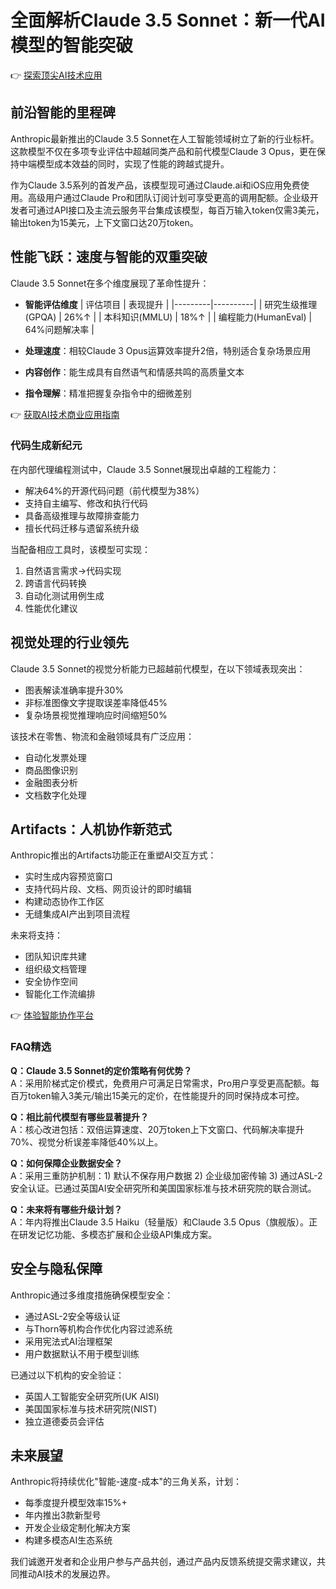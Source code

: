 # 全面解析Claude 3.5 Sonnet：新一代AI模型的智能突破

👉 [探索顶尖AI技术应用](https://bit.ly/okx_welcome)

## 前沿智能的里程碑

Anthropic最新推出的Claude 3.5 Sonnet在人工智能领域树立了新的行业标杆。这款模型不仅在多项专业评估中超越同类产品和前代模型Claude 3 Opus，更在保持中端模型成本效益的同时，实现了性能的跨越式提升。

作为Claude 3.5系列的首发产品，该模型现可通过Claude.ai和iOS应用免费使用。高级用户通过Claude Pro和团队订阅计划可享受更高的调用配额。企业级开发者可通过API接口及主流云服务平台集成该模型，每百万输入token仅需3美元，输出token为15美元，上下文窗口达20万token。

## 性能飞跃：速度与智能的双重突破

Claude 3.5 Sonnet在多个维度展现了革命性提升：

- **智能评估维度**
  | 评估项目 | 表现提升 |
  |---------|----------|
  | 研究生级推理(GPQA) | 26%↑ |
  | 本科知识(MMLU) | 18%↑ |
  | 编程能力(HumanEval) | 64%问题解决率 |

- **处理速度**：相较Claude 3 Opus运算效率提升2倍，特别适合复杂场景应用
- **内容创作**：能生成具有自然语气和情感共鸣的高质量文本
- **指令理解**：精准把握复杂指令中的细微差别

👉 [获取AI技术商业应用指南](https://bit.ly/okx_welcome)

### 代码生成新纪元

在内部代理编程测试中，Claude 3.5 Sonnet展现出卓越的工程能力：
- 解决64%的开源代码问题（前代模型为38%）
- 支持自主编写、修改和执行代码
- 具备高级推理与故障排查能力
- 擅长代码迁移与遗留系统升级

当配备相应工具时，该模型可实现：
1. 自然语言需求→代码实现
2. 跨语言代码转换
3. 自动化测试用例生成
4. 性能优化建议

## 视觉处理的行业领先

Claude 3.5 Sonnet的视觉分析能力已超越前代模型，在以下领域表现突出：
- 图表解读准确率提升30%
- 非标准图像文字提取误差率降低45%
- 复杂场景视觉推理响应时间缩短50%

该技术在零售、物流和金融领域具有广泛应用：
- 自动化发票处理
- 商品图像识别
- 金融图表分析
- 文档数字化处理

## Artifacts：人机协作新范式

Anthropic推出的Artifacts功能正在重塑AI交互方式：
- 实时生成内容预览窗口
- 支持代码片段、文档、网页设计的即时编辑
- 构建动态协作工作区
- 无缝集成AI产出到项目流程

未来将支持：
- 团队知识库共建
- 组织级文档管理
- 安全协作空间
- 智能化工作流编排

👉 [体验智能协作平台](https://bit.ly/okx_welcome)

### FAQ精选

**Q：Claude 3.5 Sonnet的定价策略有何优势？**  
A：采用阶梯式定价模式，免费用户可满足日常需求，Pro用户享受更高配额。每百万token输入3美元/输出15美元的定价，在性能提升的同时保持成本可控。

**Q：相比前代模型有哪些显著提升？**  
A：核心改进包括：双倍运算速度、20万token上下文窗口、代码解决率提升70%、视觉分析误差率降低40%以上。

**Q：如何保障企业数据安全？**  
A：采用三重防护机制：1) 默认不保存用户数据 2) 企业级加密传输 3) 通过ASL-2安全认证。已通过英国AI安全研究所和美国国家标准与技术研究院的联合测试。

**Q：未来将有哪些升级计划？**  
A：年内将推出Claude 3.5 Haiku（轻量版）和Claude 3.5 Opus（旗舰版）。正在研发记忆功能、多模态扩展和企业级API集成方案。

## 安全与隐私保障

Anthropic通过多维度措施确保模型安全：
- 通过ASL-2安全等级认证
- 与Thorn等机构合作优化内容过滤系统
- 采用宪法式AI治理框架
- 用户数据默认不用于模型训练

已通过以下机构的安全验证：
- 英国人工智能安全研究所(UK AISI)
- 美国国家标准与技术研究院(NIST)
- 独立道德委员会评估

## 未来展望

Anthropic将持续优化"智能-速度-成本"的三角关系，计划：
- 每季度提升模型效率15%+
- 年内推出3款新型号
- 开发企业级定制化解决方案
- 构建多模态AI生态系统

我们诚邀开发者和企业用户参与产品共创，通过产品内反馈系统提交需求建议，共同推动AI技术的发展边界。